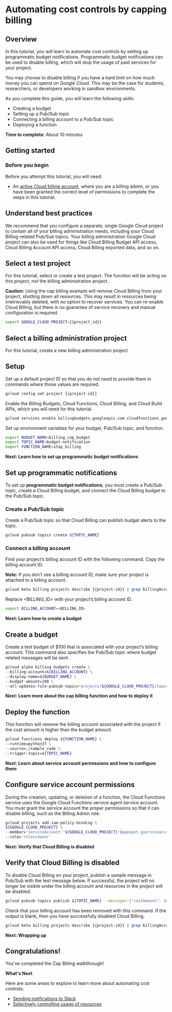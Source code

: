# Automating cost controls by capping billing

## Overview

In this tutorial, you will learn to automate cost controls by setting up programmatic budget notifications. 
Programmatic budget notifications can be used to disable billing, which will stop the usage of paid services for your project. 

You may choose to disable billing if you have a hard limit on how much money you can spend on Google Cloud. 
This may be the case for students, researchers, or developers working in sandbox environments.

As you complete this guide, you will learn the following skills: 
+ Creating a budget
+ Setting up a Pub/Sub topic
+ Connecting a billing account to a Pub/Sub topic
+ Deploying a function

**Time to complete:** About 10 minutes

## Getting started 

### Before you begin

Before you attempt this tutorial, you will need:
+ An [active Cloud billing account](https://cloud.google.com/billing/docs/how-to/manage-billing-account#create_a_new_billing_account), where you are a billing admin, or you have been granted the correct level of permissions to complete the steps in this tutorial.

## Understand best practices

We recommend that you configure a separate, single Google Cloud project to contain all of your billing administration needs, including your Cloud Billing-related Pub/Sub topics. Your billing administration Google Cloud project can also be used for things like Cloud Billing Budget API access, Cloud Billing Account API access, Cloud Billing exported data, and so on.

## Select a test project 

For this tutorial, select or create a test project. The function will be acting on this project, not the billing administration project.  

**Caution:** Using the cap billing example will remove Cloud Billing from your project, shutting down all resources. This may result in resources being irretrievably deleted, with no option to recover services. You can re-enable Cloud Billing, but there is no guarantee of service recovery and manual configuration is required.

<walkthrough-project-setup></walkthrough-project-setup> 

```sh
export GOOGLE_CLOUD_PROJECT={{project_id}}
```

## Select a billing administration project

For this tutorial, create a new billing administration project.

<walkthrough-project-setup></walkthrough-project-setup> 

## Setup

Set up a default project ID so that you do not need to provide them in commands where those values are required. 

```sh   
gcloud config set project {{project-id}}  
```

Enable the Billing Budgets, Cloud Functions, Cloud Billing, and Cloud Build APIs, which you will need for this tutorial. 
```sh
gcloud services enable billingbudgets.googleapis.com cloudfunctions.googleapis.com cloudbilling.googleapis.com cloudbuild.googleapis.com
```

Set up environment variables for your budget, Pub/Sub topic, and function.
```sh
export BUDGET_NAME=billing_cap_budget
export TOPIC_NAME=budget-notification
export FUNCTION_NAME=stop_billing
``` 

**Next: Learn how to set up programmatic budget notifications**

## Set up programmatic notifications

To set up **programmatic budget notifications**, you must create a Pub/Sub topic, create a Cloud Billing budget, and connect the Cloud Billing budget to the Pub/Sub topic. 

### Create a Pub/Sub topic

Create a Pub/Sub topic so that Cloud Billing can publish budget alerts to the topic. 
```sh
gcloud pubsub topics create ${TOPIC_NAME}
```

### Connect a billing account

Find your project’s billing account ID with the following command. Copy the billing account ID. 

**Note:** If you don’t see a billing account ID, make sure your project is attached to a billing account.
```sh
gcloud beta billing projects describe {{project-id}} | grep billingAccountName
```

Replace <BILLING_ID> with your project’s billing account ID. 
```sh
export BILLING_ACCOUNT=<BILLING_ID>
```
**Next: Learn how to create a budget**

## Create a budget

Create a test budget of $100 that is associated with your project’s billing account. This command also specifies the Pub/Sub topic where budget related messages will be sent. 
```sh
gcloud alpha billing budgets create \
--billing-account=${BILLING_ACCOUNT} \
--display-name=${BUDGET_NAME} \
--budget-amount=100 \
--all-updates-rule-pubsub-topic="projects/${GOOGLE_CLOUD_PROJECT}/topics/${TOPIC_NAME}"
```

**Next: Learn more about the cap billing function and how to deploy it**

## Deploy the function

This function will remove the billing account associated with the project if the cost amount is higher than the budget amount. 
```sh
gcloud functions deploy ${FUNCTION_NAME} \
--runtime=python37 \
--source=./sample_code \
--trigger-topic=${TOPIC_NAME}
```

**Next: Learn about service account permissions and how to configure them**

## Configure service account permissions

During the creation, updating, or deletion of a function, the Cloud Functions service uses the Google Cloud Functions service agent service account. You must grant the service account the proper permissions so that it can disable billing, such as the Billing Admin role. 
```sh
gcloud projects add-iam-policy-binding \
${GOOGLE_CLOUD_PROJECT} \
--member='serviceAccount:'${GOOGLE_CLOUD_PROJECT}'@appspot.gserviceaccount.com' \
--role='roles/owner'
```
**Next: Verify that Cloud Billing is disabled**

## Verify that Cloud Billing is disabled

To disable Cloud Billing on your project, publish a sample message in Pub/Sub with the test message below. If successful, the project will no longer be visible under the billing account and resources in the project will be disabled. 
```sh
gcloud pubsub topics publish ${TOPIC_NAME} --message='{"costAmount": 100.01,"budgetAmount": 100.00}'
```

Check that your billing account has been removed with this command. If the output is blank, then you have successfully disabled Cloud Billing. 
```sh
gcloud beta billing projects describe {{project-id}} | grep billingAccountName
```

**Next: Wrapping up** 

## Congratulations!

<walkthrough-conclusion-trophy></walkthrough-conclusion-trophy>

You’ve completed the Cap Billing walkthrough! 

**What's Next** 

Here are some areas to explore to learn more about automating cost controls:
+ [Sending notifications to Slack](https://cloud.google.com/billing/docs/how-to/notify#send_notifications_to_slack)
+ [Selectively controlling usage of resources](https://cloud.google.com/billing/docs/how-to/notify#selectively_control_usage)